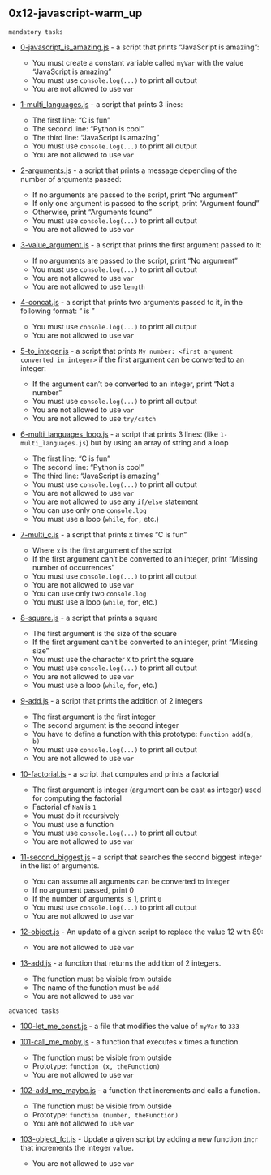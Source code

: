 ## 0x12-javascript-warm_up

`mandatory tasks`

* [0-javascript_is_amazing.js](https://github.com/j88moja-code/alx-higher_level_programming/blob/main/0x12-javascript-warm_up/0-javascript_is_amazing.js) - a script that prints “JavaScript is amazing”:

	* You must create a constant variable called `myVar` with the value “JavaScript is amazing”
	* You must use `console.log(...)` to print all output
	* You are not allowed to use `var`

* [1-multi_languages.js](https://github.com/j88moja-code/alx-higher_level_programming/blob/main/0x12-javascript-warm_up/1-multi_languages.js) -  a script that prints 3 lines:

	* The first line: “C is fun”
	* The second line: “Python is cool”
	* The third line: “JavaScript is amazing”
	* You must use `console.log(...)` to print all output
	* You are not allowed to use `var`

* [2-arguments.js](https://github.com/j88moja-code/alx-higher_level_programming/blob/main/0x12-javascript-warm_up/2-arguments.js) - a script that prints a message depending of the number of arguments passed:

	* If no arguments are passed to the script, print “No argument”
	* If only one argument is passed to the script, print “Argument found”
	* Otherwise, print “Arguments found”
	* You must use `console.log(...)` to print all output
	* You are not allowed to use `var`

* [3-value_argument.js](https://github.com/j88moja-code/alx-higher_level_programming/blob/main/0x12-javascript-warm_up/3-value_argument.js) - a script that prints the first argument passed to it:

	* If no arguments are passed to the script, print “No argument”
	* You must use `console.log(...)` to print all output
	* You are not allowed to use `var`
	* You are not allowed to use `length`

* [4-concat.js](https://github.com/j88moja-code/alx-higher_level_programming/blob/main/0x12-javascript-warm_up/4-concat.js) - a script that prints two arguments passed to it, in the following format: “ is ”

	* You must use `console.log(...)` to print all output
	* You are not allowed to use `var`

* [5-to_integer.js](https://github.com/j88moja-code/alx-higher_level_programming/blob/main/0x12-javascript-warm_up/5-to_integer.js) -  a script that prints `My number: <first argument converted in integer>` if the first argument can be converted to an integer:

	* If the argument can’t be converted to an integer, print “Not a number”
	* You must use `console.log(...)` to print all output
	* You are not allowed to use `var`
	* You are not allowed to use `try/catch`

* [6-multi_languages_loop.js](https://github.com/j88moja-code/alx-higher_level_programming/blob/main/0x12-javascript-warm_up/6-multi_languages_loop.js) - a script that prints 3 lines: (like `1-multi_languages.js`) but by using an array of string and a loop

	* The first line: “C is fun”
	* The second line: “Python is cool”
	* The third line: “JavaScript is amazing”
	* You must use `console.log(...)` to print all output
	* You are not allowed to use `var`
	* You are not allowed to use any `if/else` statement
	* You can use only one `console.log`
	* You must use a loop (`while`, `for,` etc.)

* [7-multi_c.js](https://github.com/j88moja-code/alx-higher_level_programming/blob/main/0x12-javascript-warm_up/7-multi_c.js) - a script that prints x times “C is fun”

	* Where `x` is the first argument of the script
	* If the first argument can’t be converted to an integer, print “Missing number of occurrences”
	* You must use `console.log(...)` to print all output
	* You are not allowed to use `var`
	* You can use only two `console.log`
	* You must use a loop (`while`, `for`, etc.)

* [8-square.js](https://github.com/j88moja-code/alx-higher_level_programming/blob/main/0x12-javascript-warm_up/8-square.js) - a script that prints a square

	* The first argument is the size of the square
	* If the first argument can’t be converted to an integer, print “Missing size”
	* You must use the character `X` to print the square
	* You must use `console.log(...)` to print all output
	* You are not allowed to use `var`
	* You must use a loop (`while`, `for`, etc.)

* [9-add.js](https://github.com/j88moja-code/alx-higher_level_programming/blob/main/0x12-javascript-warm_up/9-add.js) - a script that prints the addition of 2 integers

	* The first argument is the first integer
	* The second argument is the second integer
	* You have to define a function with this prototype: `function add(a, b)`
	* You must use `console.log(...)` to print all output
	* You are not allowed to use `var`

* [10-factorial.js](https://github.com/j88moja-code/alx-higher_level_programming/blob/main/0x12-javascript-warm_up/10-factorial.js) - a script that computes and prints a factorial

	* The first argument is integer (argument can be cast as integer) used for computing the factorial
	* Factorial of `NaN` is `1`
	* You must do it recursively
	* You must use a function
	* You must use `console.log(...)` to print all output
	* You are not allowed to use `var`

* [11-second_biggest.js](https://github.com/j88moja-code/alx-higher_level_programming/blob/main/0x12-javascript-warm_up/11-second_biggest.js) - a script that searches the second biggest integer in the list of arguments.

	* You can assume all arguments can be converted to integer
	* If no argument passed, print 0
	* If the number of arguments is 1, print `0`
	* You must use `console.log(...)` to print all output
	* You are not allowed to use `var`

* [12-object.js](https://github.com/j88moja-code/alx-higher_level_programming/blob/main/0x12-javascript-warm_up/12-object.js) - An update of a given script to replace the value 12 with 89:

	* You are not allowed to use `var`

* [13-add.js](https://github.com/j88moja-code/alx-higher_level_programming/blob/main/0x12-javascript-warm_up/13-add.js) - a function that returns the addition of 2 integers.

	* The function must be visible from outside
	* The name of the function must be `add`
	* You are not allowed to use `var`

``advanced tasks``

* [100-let_me_const.js](https://github.com/j88moja-code/alx-higher_level_programming/blob/main/0x12-javascript-warm_up/100-let_me_const.js) - a file that modifies the value of `myVar` to `333`

* [101-call_me_moby.js](https://github.com/j88moja-code/alx-higher_level_programming/blob/main/0x12-javascript-warm_up/101-call_me_moby.js) - a function that executes `x` times a function.

	* The function must be visible from outside
	* Prototype: `function (x, theFunction)`
	* You are not allowed to use `var`

* [102-add_me_maybe.js](https://github.com/j88moja-code/alx-higher_level_programming/blob/main/0x12-javascript-warm_up/102-add_me_maybe.js) - a function that increments and calls a function.

	* The function must be visible from outside
	* Prototype: `function (number, theFunction)`
	* You are not allowed to use `var`

* [103-object_fct.js](https://github.com/j88moja-code/alx-higher_level_programming/blob/main/0x12-javascript-warm_up/103-object_fct.js) - Update a given script by adding a new function `incr` that increments the integer `value.`

	* You are not allowed to use `var`
